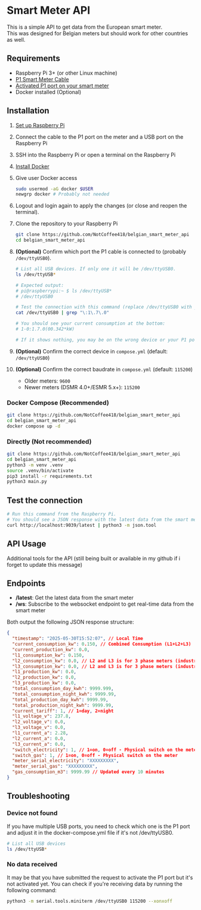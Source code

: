 # Smart Meter API

This is a simple API to get data from the European smart meter.  
This was designed for Belgian meters but should work for other countries as well.

## Requirements

- Raspberry Pi 3+ (or other Linux machine)
- [P1 Smart Meter Cable](https://webshop.cedel.nl/nl/Slimme-meter-kabel-P1-naar-USB)
- [Activated P1 port on your smart meter](https://www.stroohm.be/en/help/using-and-accessing-the-p1-port-of-the-digital-meter-in-belgium/)
- Docker installed (Optional)

## Installation

1. [Set up Raspberry Pi](https://www.raspberrypi.com/documentation/computers/getting-started.html)
2. Connect the cable to the P1 port on the meter and a USB port on the Raspberry Pi
3. SSH into the Raspberry Pi or open a terminal on the Raspberry Pi
4. [Install Docker](https://docs.docker.com/engine/install/debian/)
5. Give user Docker access

    ```bash
    sudo usermod -aG docker $USER
    newgrp docker # Probably not needed
    ```

6. Logout and login again to apply the changes (or close and reopen the terminal).
7. Clone the repository to your Raspberry Pi

    ```bash
    git clone https://github.com/NotCoffee418/belgian_smart_meter_api
    cd belgian_smart_meter_api
    ```

8. **(Optional)** Confirm which port the P1 cable is connected to (probably `/dev/ttyUSB0`).

   ```bash
   # List all USB devices. If only one it will be /dev/ttyUSB0.
   ls /dev/ttyUSB*

   # Expected output:
   # pi@raspberrypi:~ $ ls /dev/ttyUSB*
   # /dev/ttyUSB0

   # Test the connection with this command (replace /dev/ttyUSB0 with your port).
   cat /dev/ttyUSB0 | grep "\:1\.7\.0"

   # You should see your current consumption at the bottom:
   # 1-0:1.7.0(00.342*kW)
   
   # If it shows nothing, you may be on the wrong device or your P1 port is not activated yet.
   ```

9. **(Optional)** Confirm the correct device in `compose.yml` (default: `/dev/ttyUSB0`)
10. **(Optional)** Confirm the correct baudrate in `compose.yml` (default: `115200`)
    - Older meters: `9600`
    - Newer meters (DSMR 4.0+/ESMR 5.x+): `115200`

### Docker Compose (Recommended)

```bash
git clone https://github.com/NotCoffee418/belgian_smart_meter_api
cd belgian_smart_meter_api
docker compose up -d
```

### Directly (Not recommended)

```bash
git clone https://github.com/NotCoffee418/belgian_smart_meter_api
cd belgian_smart_meter_api
python3 -m venv .venv
source .venv/bin/activate
pip3 install -r requirements.txt
python3 main.py
```

## Test the connection

```bash
# Run this command from the Raspberry Pi.
# You should see a JSON response with the latest data from the smart meter.
curl http://localhost:9039/latest | python3 -m json.tool
```



## API Usage

Additional tools for the API (still being built or available in my github if i forget to update this message)


## Endpoints

- **/latest**: Get the latest data from the smart meter
- **/ws**: Subscribe to the websocket endpoint to get real-time data from the smart meter

Both output the following JSON response structure:

```json
{
  "timestamp": "2025-05-30T15:52:07", // Local Time
  "current_consumption_kw": 0.150, // Combined Consumption (L1+L2+L3)
  "current_production_kw": 0.0,
  "l1_consumption_kw": 0.150,
  "l2_consumption_kw": 0.0, // L2 and L3 is for 3 phase meters (industrial)
  "l3_consumption_kw": 0.0, // L2 and L3 is for 3 phase meters (industrial)
  "l1_production_kw": 0.0,
  "l2_production_kw": 0.0,
  "l3_production_kw": 0.0,
  "total_consumption_day_kwh": 9999.999,
  "total_consumption_night_kwh": 9999.99,
  "total_production_day_kwh": 9999.99,
  "total_production_night_kwh": 9999.99,
  "current_tariff": 1, // 1=day, 2=night
  "l1_voltage_v": 237.8,
  "l2_voltage_v": 0.0,
  "l3_voltage_v": 0.0,
  "l1_current_a": 2.28,
  "l2_current_a": 0.0,
  "l3_current_a": 0.0,
  "switch_electricity": 1, // 1=on, 0=off - Physical switch on the meter
  "switch_gas": 1, // 1=on, 0=off - Physical switch on the meter
  "meter_serial_electricity": "XXXXXXXXX",
  "meter_serial_gas": "XXXXXXXXX",
  "gas_consumption_m3": 9999.99 // Updated every 10 minutes
}
```

## Troubleshooting

### Device not found

If you have multiple USB ports, you need to check which one is the P1 port and adjust it in the docker-compose.yml file if it's not /dev/ttyUSB0.

```bash
# List all USB devices
ls /dev/ttyUSB*
```

### No data received
It may be that you have submitted the request to activate the P1 port but it's not activated yet.
You can check if you're receiving data by running the following command:

```bash
python3 -m serial.tools.miniterm /dev/ttyUSB0 115200 --xonxoff
```

